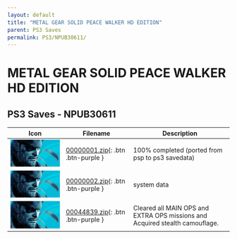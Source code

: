 ```yaml
---
layout: default
title: "METAL GEAR SOLID PEACE WALKER HD EDITION"
parent: PS3 Saves
permalink: PS3/NPUB30611/
---
```

# METAL GEAR SOLID PEACE WALKER HD EDITION

## PS3 Saves - NPUB30611

| Icon | Filename | Description |
|------|----------|-------------|
| ![METAL GEAR SOLID PEACE WALKER HD EDITION](ICON0.PNG) | [00000001.zip](00000001.zip){: .btn .btn-purple } | 100% completed (ported from psp to ps3 savedata) |
| ![METAL GEAR SOLID PEACE WALKER HD EDITION](ICON0.PNG) | [00000002.zip](00000002.zip){: .btn .btn-purple } | system data |
| ![METAL GEAR SOLID PEACE WALKER HD EDITION](ICON0.PNG) | [00044839.zip](00044839.zip){: .btn .btn-purple } | Cleared all MAIN OPS and EXTRA OPS missions and Acquired stealth camouflage. |
